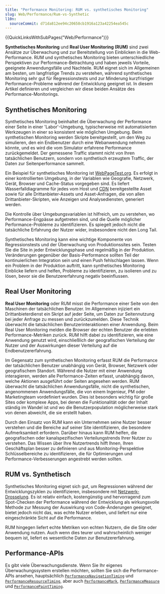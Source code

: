 ```yaml
---
title: "Performance Monitoring: RUM vs. synthetisches Monitoring"
slug: Web/Performance/Rum-vs-Synthetic
l10n:
  sourceCommit: d71da812ee94c20658cb1916a123a42254ea545c
---
```


{{QuickLinksWithSubPages("Web/Performance")}}

**Synthetisches Monitoring** und **Real User Monitoring (RUM)** sind zwei Ansätze zur Überwachung und zur Bereitstellung von Einblicken in die Web-Performance. RUM und synthetisches Monitoring bieten unterschiedliche Perspektiven zur Performance-Betrachtung und haben jeweils Vorteile, geeignete Anwendungsfälle und Nachteile. RUM eignet sich im Allgemeinen am besten, um langfristige Trends zu verstehen, während synthetisches Monitoring sehr gut für Regressionstests und zur Minderung kurzfristiger Performance-Probleme während der Entwicklung geeignet ist. In diesem Artikel definieren und vergleichen wir diese beiden Ansätze des Performance-Monitorings.

## Synthetisches Monitoring

Synthetisches Monitoring beinhaltet die Überwachung der Performance einer Seite in einer 'Labor'-Umgebung, typischerweise mit automatisierten Werkzeugen in einer so konsistent wie möglichen Umgebung. Beim synthetischen Monitoring werden Skripte bereitgestellt, um den Weg zu simulieren, den ein Endbenutzer durch eine Webanwendung nehmen könnte, und es wird die vom Simulator erfahrene Performance zurückgemeldet. Der gemessene Traffic stammt nicht von Ihren tatsächlichen Benutzern, sondern von synthetisch erzeugtem Traffic, der Daten zur Seitenperformance sammelt.

Ein Beispiel für synthetisches Monitoring ist [WebPageTest.org](https://www.webpagetest.org/). Es erfolgt in einer kontrollierten Umgebung, in der Variablen wie Geografie, Netzwerk, Gerät, Browser und Cache-Status vorgegeben sind. Es liefert Wasserfalldiagramme für jedes vom Host und [CDN](/de/docs/Glossary/CDN) bereitgestellte Asset sowie für alle Drittanbieter-Assets und Asset-Anfragen, die von allen Drittanbieter-Skripten, wie Anzeigen und Analysediensten, generiert werden.

Die Kontrolle über Umgebungsvariablen ist hilfreich, um zu verstehen, wo Performance-Engpässe aufgetreten sind, und die Quelle möglicher Performance-Probleme zu identifizieren. Es spiegelt jedoch nicht die tatsächliche Erfahrung der Nutzer wider, insbesondere nicht den Long Tail.

Synthetisches Monitoring kann eine wichtige Komponente von Regressionstests und der Überwachung von Produktionssites sein. Testen Sie die Site in jeder Entwicklungsphase und regelmäßig in der Produktion. Veränderungen gegenüber der Basis-Performance sollten Teil der kontinuierlichen Integration sein und einen Push fehlschlagen lassen. Wenn ein Problem in der Produktion auftritt, kann synthetisches Monitoring Einblicke liefern und helfen, Probleme zu identifizieren, zu isolieren und zu lösen, bevor sie die Benutzererfahrung negativ beeinflussen.

## Real User Monitoring

**Real User Monitoring** oder RUM misst die Performance einer Seite von den Maschinen der tatsächlichen Benutzer. Im Allgemeinen injiziert ein Drittanbieterdienst ein Skript auf jeder Seite, um Daten zur Seitennutzung bei jeder Anfrage zu messen und zurückzumelden. Diese Technik überwacht die tatsächlichen Benutzerinteraktionen einer Anwendung. Beim Real User Monitoring melden die Browser der echten Benutzer die erlebten Performance-Metriken zurück. RUM hilft dabei zu identifizieren, wie eine Anwendung genutzt wird, einschließlich der geografischen Verteilung der Nutzer und der Auswirkungen dieser Verteilung auf die Endbenutzererfahrung.

Im Gegensatz zum synthetischen Monitoring erfasst RUM die Performance der tatsächlichen Benutzer unabhängig von Gerät, Browser, Netzwerk oder geografischem Standort. Während die Nutzer mit einer Anwendung interagieren, werden alle Performance-Zeiten erfasst, unabhängig davon, welche Aktionen ausgeführt oder Seiten angesehen werden. RUM überwacht die tatsächlichen Anwendungsfälle, nicht die synthetischen, angenommenen Anwendungsfälle, die von einem Ingenieur, PM oder Marketingteam vordefiniert wurden. Dies ist besonders wichtig für große Sites oder komplexe Apps, bei denen die Funktionalität oder der Inhalt ständig im Wandel ist und wo die Benutzerpopulation möglicherweise stark von denen abweicht, die sie erstellt haben.

Durch den Einsatz von RUM kann ein Unternehmen seine Nutzer besser verstehen und die Bereiche auf seiner Site identifizieren, die besondere Aufmerksamkeit erfordern. Darüber hinaus kann RUM helfen, die geografischen oder kanalspezifischen Verteilungstrends Ihrer Nutzer zu verstehen. Das Wissen über Ihre Nutzertrends hilft Ihnen, Ihren Geschäftsplan besser zu definieren und aus Monitoring-Perspektive Schlüsselbereiche zu identifizieren, die für Optimierungen und Performance-Verbesserungen angestrebt werden sollten.

## RUM vs. Synthetisch

Synthetisches Monitoring eignet sich gut, um Regressionen während der Entwicklungszyklen zu identifizieren, insbesondere mit [Netzwerk-Drosselung](/de/docs/Glossary/network_throttling). Es ist relativ einfach, kostengünstig und hervorragend zum Spot-Checken der Performance während der Entwicklung als wirkungsvolle Methode zur Messung der Auswirkung von Code-Änderungen geeignet, bietet jedoch nicht das, was echte Nutzer erleben, und liefert nur eine eingeschränkte Sicht auf die Performance.

RUM hingegen liefert echte Metriken von echten Nutzern, die die Site oder Anwendung nutzen. Auch wenn dies teurer und wahrscheinlich weniger bequem ist, liefert es wesentliche Daten zur Benutzererfahrung.

## Performance-APIs

Es gibt viele Überwachungsdienste. Wenn Sie Ihr eigenes Überwachungssystem erstellen möchten, sollten Sie sich die Performance-APIs ansehen, hauptsächlich [`PerformanceNavigationTiming`](/de/docs/Web/API/PerformanceNavigationTiming) und [`PerformanceResourceTiming`](/de/docs/Web/API/PerformanceResourceTiming), aber auch [`PerformanceMark`](/de/docs/Web/API/PerformanceMark), [`PerformanceMeasure`](/de/docs/Web/API/PerformanceMeasure) und [`PerformancePaintTiming`](/de/docs/Web/API/PerformancePaintTiming).
